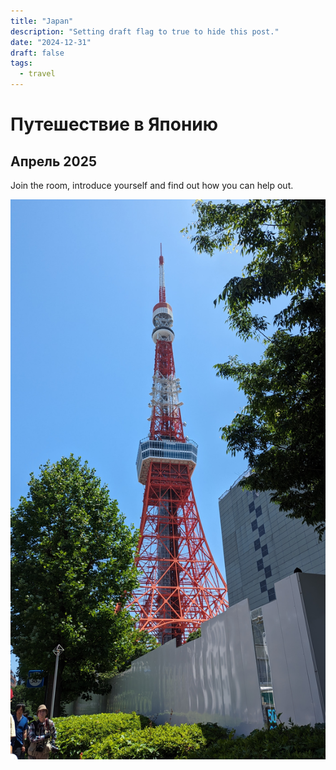 ```yaml
---
title: "Japan"
description: "Setting draft flag to true to hide this post."
date: "2024-12-31"
draft: false
tags:
  - travel
---
```


# Путешествие в Японию
## Апрель 2025

Join the room, introduce yourself and find out how you can help out.

![Tokyo Tower](./japan1.jpg)
